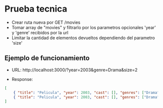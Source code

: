# Prueba tecnica

- Crear ruta nueva por GET /movies
- Tomar array de "movies" y filtrarlo por los parametros opcionales 'year' y 'genre' recibidos por la url
- Limitar la cantidad de elementos devueltos dependiendo del parametro 'size'

## Ejemplo de funcionamiento

- URL: http://localhost:3000/?year=2003&genre=Drama&size=2

- Response:

```json
[
	{ "title": "Pelicula", "year": 2003, "cast": [], "genres": ["Drama"] },
	{ "title": "Pelicula", "year": 2003, "cast": [], "genres": ["Drama"] }
]
```
